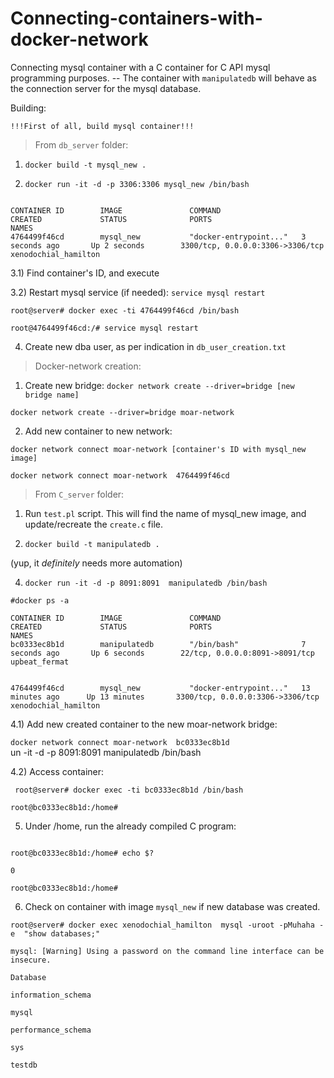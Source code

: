 # Connecting-containers-with-docker-network

Connecting mysql container with a C container for C API mysql programming purposes.  -- The container with ``manipulatedb`` will behave as the connection server for the mysql database.

Building:


``!!!First of all, build mysql container!!!``

> From ``db_server`` folder: 


1) ``docker build -t mysql_new . ``

2) ``docker run -it -d -p 3306:3306 mysql_new /bin/bash ``


``` root@server# docker ps -a

CONTAINER ID        IMAGE               COMMAND                  CREATED             STATUS              PORTS                              NAMES
4764499f46cd        mysql_new           "docker-entrypoint..."   3 seconds ago       Up 2 seconds        3300/tcp, 0.0.0.0:3306->3306/tcp   xenodochial_hamilton
```



3.1)  Find container's ID, and execute

3.2)  Restart mysql service (if needed): ``service mysql restart``

``
root@server# docker exec -ti 4764499f46cd /bin/bash ``

`` root@4764499f46cd:/# service mysql restart `` 


4) Create new dba user, as per indication in ``db_user_creation.txt``



> Docker-network creation: 


1) Create new bridge:  ``docker network create --driver=bridge [new bridge name]``

 ``docker network create --driver=bridge moar-network``
 
2) Add new container to new network:

``docker network connect moar-network [container's ID with mysql_new image]`` 


 ``docker network connect moar-network  4764499f46cd``  
 

> From ``C_server`` folder:


1) Run ``test.pl`` script. This will find the name of mysql_new image, and update/recreate the ``create.c`` file. 


2) `` docker build -t manipulatedb . ``


(yup, it *definitely* needs more automation) 


4) ``docker run -it -d -p 8091:8091  manipulatedb /bin/bash ``   


```  
#docker ps -a  

CONTAINER ID        IMAGE               COMMAND                  CREATED             STATUS              PORTS                              NAMES
bc0333ec8b1d        manipulatedb        "/bin/bash"              7 seconds ago       Up 6 seconds        22/tcp, 0.0.0.0:8091->8091/tcp     upbeat_fermat 


4764499f46cd        mysql_new           "docker-entrypoint..."   13 minutes ago      Up 13 minutes       3300/tcp, 0.0.0.0:3306->3306/tcp   xenodochial_hamilton 
```


4.1) Add new created container to the new moar-network bridge: 


``docker network connect moar-network  bc0333ec8b1d ``  
    un -it -d -p 8091:8091 manipulatedb /bin/bash



4.2) Access container:  


`` root@server# docker exec -ti bc0333ec8b1d /bin/bash`` 

``root@bc0333ec8b1d:/home#``



5) Under /home, run the already compiled C program: 


```root@bc0333ec8b1d:/home# ./create 

root@bc0333ec8b1d:/home# echo $?

0 

root@bc0333ec8b1d:/home# 
```



6) Check on container with image ``mysql_new`` if new database was created.  


```
root@server# docker exec xenodochial_hamilton  mysql -uroot -pMuhaha -e  "show databases;"

mysql: [Warning] Using a password on the command line interface can be insecure. 

Database

information_schema

mysql

performance_schema

sys

testdb
```
